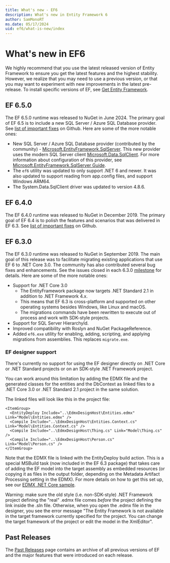 ```yaml
---
title: What's new - EF6
description: What's new in Entity Framework 6
author: SamMonoRT
ms.date: 05/17/2024
uid: ef6/what-is-new/index
---
```

# What's new in EF6

We highly recommend that you use the latest released version of Entity Framework to ensure you get the latest features and the highest stability.
However, we realize that you may need to use a previous version, or that you may want to experiment with new improvements in the latest pre-release.
To install specific versions of EF, see [Get Entity Framework](xref:ef6/fundamentals/install).

## EF 6.5.0

The EF 6.5.0 runtime was released to NuGet in June 2024. The primary goal of EF 6.5 is to include a new SQL Server / Azure SQL Database provider. See [list of important fixes](https://github.com/dotnet/ef6/milestone/17?closed=1) on Github. Here are some of the more notable ones:

- New SQL Server / Azure SQL Database provider (contributed by the community) - [Microsoft.EntityFramework.SqlServer](https://www.nuget.org/packages/Microsoft.EntityFramework.SqlServer/). This new provider uses the modern SQL Server client [Microsoft.Data.SqlClient](https://www.nuget.org/packages/Microsoft.Data.SqlClient). For more information about configuration of this provider, see [Microsoft.EntityFramework.SqlServer Guide](xref:ef6/what-is-new/microsoft-ef6-sqlserver).
- The `ef6` utility was updated to only support .NET 6 and newer. It was also updated to support reading from app.config files, and support Windows ARM64.
- The System.Data.SqlClient driver was updated to version 4.8.6.

## EF 6.4.0

The EF 6.4.0 runtime was released to NuGet in December 2019. The primary goal of EF 6.4 is to polish the features and scenarios that was delivered in EF 6.3. See [list of important fixes](https://github.com/dotnet/ef6/milestone/14?closed=1) on Github.

## EF 6.3.0

The EF 6.3.0 runtime was released to NuGet in September 2019. The main goal of this release was to facilitate migrating existing applications that use EF 6 to .NET Core 3.0. The community has also contributed several bug fixes and enhancements. See the issues closed in each 6.3.0 [milestone](https://github.com/aspnet/EntityFramework6/milestones?state=closed) for details. Here are some of the more notable ones:

- Support for .NET Core 3.0
  - The EntityFramework package now targets .NET Standard 2.1 in addition to .NET Framework 4.x.
  - This means that EF 6.3 is cross-platform and supported on other operating systems besides Windows, like Linux and macOS.
  - The migrations commands have been rewritten to execute out of process and work with SDK-style projects.
- Support for SQL Server HierarchyId.
- Improved compatibility with Roslyn and NuGet PackageReference.
- Added `ef6.exe` utility for enabling, adding, scripting, and applying migrations from assemblies. This replaces `migrate.exe`.

### EF designer support

There's currently no support for using the EF designer directly on .NET Core or .NET Standard projects or on an SDK-style .NET Framework project. 

You can work around this limitation by adding the EDMX file and the generated classes for the entities and the DbContext as linked files to a .NET Core 3.0 or .NET Standard 2.1 project in the same solution.

The linked files will look like this in the project file:

``` csproj 
<ItemGroup>
  <EntityDeploy Include="..\EdmxDesignHost\Entities.edmx" Link="Model\Entities.edmx" />
  <Compile Include="..\EdmxDesignHost\Entities.Context.cs" Link="Model\Entities.Context.cs" />
  <Compile Include="..\EdmxDesignHost\Thing.cs" Link="Model\Thing.cs" />
  <Compile Include="..\EdmxDesignHost\Person.cs" Link="Model\Person.cs" />
</ItemGroup>
```

Note that the EDMX file is linked with the EntityDeploy build action. This is a special MSBuild task (now included in the EF 6.3 package) that takes care of adding the EF model into the target assembly as embedded resources (or copying it as files in the output folder, depending on the Metadata Artifact Processing setting in the EDMX). For more details on how to get this set up, see our [EDMX .NET Core sample](https://aka.ms/EdmxDotNetCoreSample).

Warning: make sure the old style (i.e. non-SDK-style) .NET Framework project defining the "real" .edmx file comes _before_ the project defining the link inside the .sln file. Otherwise, when you open the .edmx file in the designer, you see the error message "The Entity Framework is not available in the target framework currently specified for the project. You can change the target framework of the project or edit the model in the XmlEditor".

## Past Releases

The [Past Releases](xref:ef6/what-is-new/past-releases) page contains an archive of all previous versions of EF and the major features that were introduced on each release.
